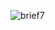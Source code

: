 ![brief7](https://cloud.githubusercontent.com/assets/22602022/22575668/08254a02-e9af-11e6-8c94-7f2456e2901f.png)

